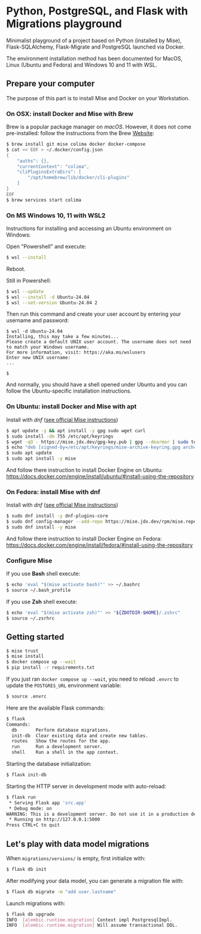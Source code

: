 # Python, PostgreSQL, and Flask with Migrations playground

Minimalist playground of a project based on Python (installed by Mise), Flask-SQLAlchemy, Flask-Migrate and PostgreSQL launched via Docker.

The environment installation method has been documented for MacOS, Linux (Ubuntu and Fedora) and Windows 10 and 11 with WSL.

## Prepare your computer

The purpose of this part is to install Mise and Docker on your Workstation.

### On OSX: install Docker and Mise with Brew

Brew is a popular package manager on *macOS*.
However, it does not come pre-installed: follow the instructions from the Brew [Website](https://brew.sh/index_fr):

```sh
$ brew install git mise colima docker docker-compose
$ cat << EOF > ~/.docker/config.json
{
    "auths": {},
    "currentContext": "colima",
    "cliPluginsExtraDirs": [
        "/opt/homebrew/lib/docker/cli-plugins"
    ]
}
EOF
$ brew services start colima
```

### On MS Windows 10, 11 with WSL2

Instructions for installing and accessing an Ubuntu environment on Windows:

Open "Powershell" and execute:

```sh
$ wsl --install
```

Reboot.

Still in Powershell:

```sh
$ wsl --update
$ wsl --install -d Ubuntu-24.04
$ wsl --set-version Ubuntu-24.04 2
```

Then run this command and create your user account by entering your username and password:

```
$ wsl -d Ubuntu-24.04
Installing, this may take a few minutes...
Please create a default UNIX user account. The username does not need to match your Windows username.
For more information, visit: https://aka.ms/wslusers
Enter new UNIX username:
...

$
```

And normally, you should have a shell opened under Ubuntu and you can follow the Ubuntu-specific installation instructions.

### On Ubuntu: install Docker and Mise with apt

Install with *dnf* ([see official Mise instructions](https://mise.jdx.dev/installing-mise.html#apt))

```sh
$ apt update -y && apt install -y gpg sudo wget curl
$ sudo install -dm 755 /etc/apt/keyrings
$ wget -qO - https://mise.jdx.dev/gpg-key.pub | gpg --dearmor | sudo tee /etc/apt/keyrings/mise-archive-keyring.gpg 1> /dev/null
$ echo "deb [signed-by=/etc/apt/keyrings/mise-archive-keyring.gpg arch=amd64] https://mise.jdx.dev/deb stable main" | sudo tee /etc/apt/sources.list.d/mise.list
$ sudo apt update
$ sudo apt install -y mise
```

And follow there instruction to install Docker Engine on Ubuntu: https://docs.docker.com/engine/install/ubuntu/#install-using-the-repository

### On Fedora: install Mise with dnf

Install with *dnf* ([see official Mise instructions](https://mise.jdx.dev/installing-mise.html#dnf))

```sh
$ sudo dnf install -y dnf-plugins-core
$ sudo dnf config-manager --add-repo https://mise.jdx.dev/rpm/mise.repo
$ sudo dnf install -y mise
```

And follow there instruction to install Docker Engine on Fedora: https://docs.docker.com/engine/install/fedora/#install-using-the-repository



### Configure Mise

If you use **Bash** shell execute:

```sh
$ echo 'eval "$(mise activate bash)"' >> ~/.bashrc
$ source ~/.bash_profile
```

If you use **Zsh** shell execute:

```sh
$ echo 'eval "$(mise activate zsh)"' >> "${ZDOTDIR-$HOME}/.zshrc"
$ source ~/.zsrhrc
```


## Getting started

```sh
$ mise trust
$ mise install
$ docker compose up --wait
$ pip install -r requirements.txt
```

If you just ran `docker compose up --wait`, you need to reload `.envrc` to update the `POSTGRES_URL` environment variable:

```sh
$ source .envrc
```

Here are the available Flask commands:

```sh
$ flask
Commands:
  db       Perform database migrations.
  init-db  Clear existing data and create new tables.
  routes   Show the routes for the app.
  run      Run a development server.
  shell    Run a shell in the app context.
```

Starting the database initialization:

```sh
$ flask init-db
```

Starting the HTTP server in development mode with auto-reload:

```sh
$ flask run
 * Serving Flask app 'src.app'
 * Debug mode: on
WARNING: This is a development server. Do not use it in a production deployment. Use a production WSGI server instead.
 * Running on http://127.0.0.1:5000
Press CTRL+C to quit
```

## Let's play with data model migrations

When `migrations/versions/` is empty, first initialize with:

```sh
$ flask db init
```

After modifying your data model, you can generate a migration file with:

```sh
$ flask db migrate -m "add user.lastname"
```

Launch migrations with:

```sh
$ flask db upgrade
INFO  [alembic.runtime.migration] Context impl PostgresqlImpl.
INFO  [alembic.runtime.migration] Will assume transactional DDL.
```
